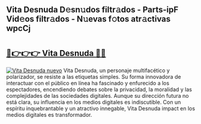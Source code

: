 ## Vita Desnuda D𝚎sn𝚞dos filtr𝚊dos - Parts-ipF Vid𝚎os filtr𝚊dos - N𝚞evas f𝚘tos atr𝚊ctivas wpcCj

# <h2><a href="http://mb1w3sl.tromn.icu/?c=Vita+Desnuda">🔗👉👉👉 Vita Desnuda 🔗🔗</a></h2>

[![Vita Desnuda nuevo](https://i.imgur.com/pEAQMta.gif)](http://mb1w3sl.tromn.icu/?c=Vita+Desnuda)
Vita Desnuda, un personaje multifacético y polarizador, se resiste a las etiquetas simples. Su forma innovadora de interactuar con el público en línea ha fascinado y enfurecido a los espectadores, encendiendo debates sobre la privacidad, la moralidad y las complejidades de las sociedades digitales. Aunque su dirección futura no está clara, su influencia en los medios digitales es indiscutible. Con un espíritu inquebrantable y un atractivo innegable, Vita Desnuda impact en los medios digitales es transformador.
